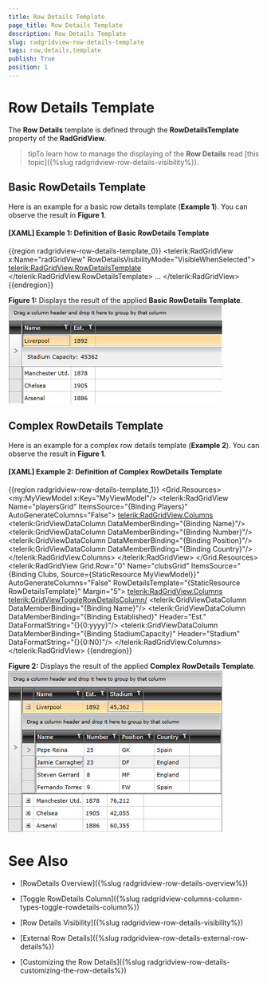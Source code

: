 ```yaml
---
title: Row Details Template
page_title: Row Details Template
description: Row Details Template
slug: radgridview-row-details-template
tags: row,details,template
publish: True
position: 1
---
```


# Row Details Template



The __Row Details__ template is defined through the __RowDetailsTemplate__ property of the __RadGridView__.
	  

>tipTo learn how to manage the displaying of the __Row Details__ read [this topic]({%slug radgridview-row-details-visibility%}).
		

## Basic RowDetails Template

Here is an example for a basic row details template (__Example 1__). You can observe the result in __Figure 1__.
		

#### __[XAML] Example 1: Definition of Basic RowDetails Template__

{{region radgridview-row-details-template_0}}
	<telerik:RadGridView x:Name="radGridView"
	                         RowDetailsVisibilityMode="VisibleWhenSelected">
	    <telerik:RadGridView.RowDetailsTemplate>
	        <DataTemplate>
	            <StackPanel Orientation="Horizontal"
	                        Margin="10,10,10,10">
					<TextBlock Text="Stadium Capacity: " />
					<TextBlock Text="{Binding StadiumCapacity}" />
				</StackPanel>
	        </DataTemplate>
	    </telerik:RadGridView.RowDetailsTemplate>
	    ...
	</telerik:RadGridView>
	{{endregion}}





__Figure 1:__ Displays the result of the applied __Basic RowDetails Template__.
			![gridview-row-details-template-basic](images/gridview-row-details-template-basic.png)

## Complex RowDetails Template

Here is an example for a complex row details template (__Example 2__). You can observe the result in __Figure 1__.
		

#### __[XAML] Example 2: Definition of Complex RowDetails Template__

{{region radgridview-row-details-template_1}}
	<Grid>
		<Grid.Resources>
			<my:MyViewModel x:Key="MyViewModel"/>
			<DataTemplate x:Key="RowDetailsTemplate">
				<telerik:RadGridView Name="playersGrid" 
	                                ItemsSource="{Binding Players}" 
	                                AutoGenerateColumns="False">
					<telerik:RadGridView.Columns>
						<telerik:GridViewDataColumn DataMemberBinding="{Binding Name}"/>
						<telerik:GridViewDataColumn DataMemberBinding="{Binding Number}"/>
						<telerik:GridViewDataColumn DataMemberBinding="{Binding Position}"/>
						<telerik:GridViewDataColumn DataMemberBinding="{Binding Country}"/>
					</telerik:RadGridView.Columns>
				</telerik:RadGridView>
			</DataTemplate>
		</Grid.Resources>
		<telerik:RadGridView Grid.Row="0" 
	                        Name="clubsGrid" 
	                        ItemsSource="{Binding Clubs, Source={StaticResource MyViewModel}}"
	                        AutoGenerateColumns="False"
	                        RowDetailsTemplate="{StaticResource RowDetailsTemplate}"
	                        Margin="5">
			<telerik:RadGridView.Columns>
				<telerik:GridViewToggleRowDetailsColumn/>
				<telerik:GridViewDataColumn DataMemberBinding="{Binding Name}"/>
				<telerik:GridViewDataColumn DataMemberBinding="{Binding Established}"
	                                    Header="Est." 
	                                    DataFormatString="{}{0:yyyy}"/>
				<telerik:GridViewDataColumn DataMemberBinding="{Binding StadiumCapacity}" 
	                                    Header="Stadium" 
	                                    DataFormatString="{}{0:N0}"/>
			</telerik:RadGridView.Columns>
		</telerik:RadGridView>
	</Grid>
	{{endregion}}





__Figure 2:__ Displays the result of the applied __Complex RowDetails Template__.
			![gridview-row-details-template-complex](images/gridview-row-details-template-complex.png)

# See Also

 * [RowDetails Overview]({%slug radgridview-row-details-overview%})

 * [Toggle RowDetails Column]({%slug radgridview-columns-column-types-toggle-rowdetails-column%})

 * [Row Details Visibility]({%slug radgridview-row-details-visibility%})

 * [External Row Details]({%slug radgridview-row-details-external-row-details%})

 * [Customizing the Row Details]({%slug radgridview-row-details-customizing-the-row-details%})
